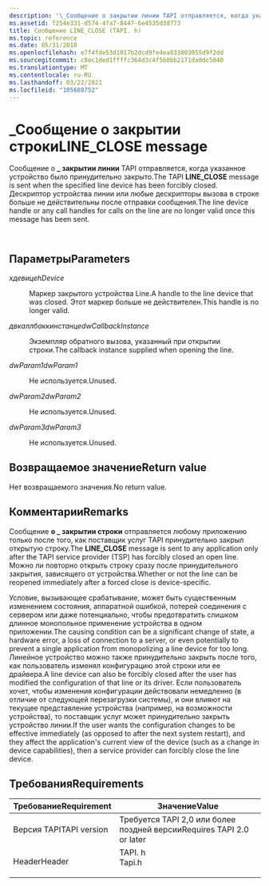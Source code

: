 ```yaml
---
description: '\_Сообщение о закрытии линии TAPI отправляется, когда указанное устройство было принудительно закрыто. Дескриптор устройства линии или любые дескрипторы вызова в строке больше не действительны после отправки сообщения.'
ms.assetid: f254e331-d574-4fa7-8447-6e4535d3d773
title: Сообщение LINE_CLOSE (TAPI. h)
ms.topic: reference
ms.date: 05/31/2018
ms.openlocfilehash: e7f4fde53d1017b2dcd9fe4ea833803055d9f2dd
ms.sourcegitcommit: c8ec1ded1ffffc364d3c4f560bb2171da0dc5040
ms.translationtype: MT
ms.contentlocale: ru-RU
ms.lasthandoff: 03/22/2021
ms.locfileid: "105688752"
---
```

# <a name="line_close-message"></a><span data-ttu-id="1bc7a-104">\_Сообщение о закрытии строки</span><span class="sxs-lookup"><span data-stu-id="1bc7a-104">LINE\_CLOSE message</span></span>

<span data-ttu-id="1bc7a-105">Сообщение о **\_ закрытии линии** TAPI отправляется, когда указанное устройство было принудительно закрыто.</span><span class="sxs-lookup"><span data-stu-id="1bc7a-105">The TAPI **LINE\_CLOSE** message is sent when the specified line device has been forcibly closed.</span></span> <span data-ttu-id="1bc7a-106">Дескриптор устройства линии или любые дескрипторы вызова в строке больше не действительны после отправки сообщения.</span><span class="sxs-lookup"><span data-stu-id="1bc7a-106">The line device handle or any call handles for calls on the line are no longer valid once this message has been sent.</span></span>


```C++
            
```



## <a name="parameters"></a><span data-ttu-id="1bc7a-107">Параметры</span><span class="sxs-lookup"><span data-stu-id="1bc7a-107">Parameters</span></span>

<dl> <dt>

<span data-ttu-id="1bc7a-108">*хдевице*</span><span class="sxs-lookup"><span data-stu-id="1bc7a-108">*hDevice*</span></span> 
</dt> <dd>

<span data-ttu-id="1bc7a-109">Маркер закрытого устройства Line.</span><span class="sxs-lookup"><span data-stu-id="1bc7a-109">A handle to the line device that was closed.</span></span> <span data-ttu-id="1bc7a-110">Этот маркер больше не действителен.</span><span class="sxs-lookup"><span data-stu-id="1bc7a-110">This handle is no longer valid.</span></span>

</dd> <dt>

<span data-ttu-id="1bc7a-111">*двкаллбаккинстанце*</span><span class="sxs-lookup"><span data-stu-id="1bc7a-111">*dwCallbackInstance*</span></span> 
</dt> <dd>

<span data-ttu-id="1bc7a-112">Экземпляр обратного вызова, указанный при открытии строки.</span><span class="sxs-lookup"><span data-stu-id="1bc7a-112">The callback instance supplied when opening the line.</span></span>

</dd> <dt>

<span data-ttu-id="1bc7a-113">*dwParam1*</span><span class="sxs-lookup"><span data-stu-id="1bc7a-113">*dwParam1*</span></span> 
</dt> <dd>

<span data-ttu-id="1bc7a-114">Не используется.</span><span class="sxs-lookup"><span data-stu-id="1bc7a-114">Unused.</span></span>

</dd> <dt>

<span data-ttu-id="1bc7a-115">*dwParam2*</span><span class="sxs-lookup"><span data-stu-id="1bc7a-115">*dwParam2*</span></span> 
</dt> <dd>

<span data-ttu-id="1bc7a-116">Не используется.</span><span class="sxs-lookup"><span data-stu-id="1bc7a-116">Unused.</span></span>

</dd> <dt>

<span data-ttu-id="1bc7a-117">*dwParam3*</span><span class="sxs-lookup"><span data-stu-id="1bc7a-117">*dwParam3*</span></span> 
</dt> <dd>

<span data-ttu-id="1bc7a-118">Не используется.</span><span class="sxs-lookup"><span data-stu-id="1bc7a-118">Unused.</span></span>

</dd> </dl>

## <a name="return-value"></a><span data-ttu-id="1bc7a-119">Возвращаемое значение</span><span class="sxs-lookup"><span data-stu-id="1bc7a-119">Return value</span></span>

<span data-ttu-id="1bc7a-120">Нет возвращаемого значения.</span><span class="sxs-lookup"><span data-stu-id="1bc7a-120">No return value.</span></span>

## <a name="remarks"></a><span data-ttu-id="1bc7a-121">Комментарии</span><span class="sxs-lookup"><span data-stu-id="1bc7a-121">Remarks</span></span>

<span data-ttu-id="1bc7a-122">Сообщение **о \_ закрытии строки** отправляется любому приложению только после того, как поставщик услуг TAPI принудительно закрыл открытую строку.</span><span class="sxs-lookup"><span data-stu-id="1bc7a-122">The **LINE\_CLOSE** message is sent to any application only after the TAPI service provider (TSP) has forcibly closed an open line.</span></span> <span data-ttu-id="1bc7a-123">Можно ли повторно открыть строку сразу после принудительного закрытия, зависящего от устройства.</span><span class="sxs-lookup"><span data-stu-id="1bc7a-123">Whether or not the line can be reopened immediately after a forced close is device-specific.</span></span>

<span data-ttu-id="1bc7a-124">Условие, вызывающее срабатывание, может быть существенным изменением состояния, аппаратной ошибкой, потерей соединения с сервером или даже потенциально, чтобы предотвратить слишком длинное монопольное применение устройства в одном приложении.</span><span class="sxs-lookup"><span data-stu-id="1bc7a-124">The causing condition can be a significant change of state, a hardware error, a loss of connection to a server, or even potentially to prevent a single application from monopolizing a line device for too long.</span></span> <span data-ttu-id="1bc7a-125">Линейное устройство можно также принудительно закрыть после того, как пользователь изменял конфигурацию этой строки или ее драйвера.</span><span class="sxs-lookup"><span data-stu-id="1bc7a-125">A line device can also be forcibly closed after the user has modified the configuration of that line or its driver.</span></span> <span data-ttu-id="1bc7a-126">Если пользователь хочет, чтобы изменения конфигурации действовали немедленно (в отличие от следующей перезагрузки системы), и они влияют на текущее представление устройства (например, на возможности устройства), то поставщик услуг может принудительно закрыть устройство линии.</span><span class="sxs-lookup"><span data-stu-id="1bc7a-126">If the user wants the configuration changes to be effective immediately (as opposed to after the next system restart), and they affect the application's current view of the device (such as a change in device capabilities), then a service provider can forcibly close the line device.</span></span>

## <a name="requirements"></a><span data-ttu-id="1bc7a-127">Требования</span><span class="sxs-lookup"><span data-stu-id="1bc7a-127">Requirements</span></span>



| <span data-ttu-id="1bc7a-128">Требование</span><span class="sxs-lookup"><span data-stu-id="1bc7a-128">Requirement</span></span> | <span data-ttu-id="1bc7a-129">Значение</span><span class="sxs-lookup"><span data-stu-id="1bc7a-129">Value</span></span> |
|-------------------------|-----------------------------------------------------------------------------------|
| <span data-ttu-id="1bc7a-130">Версия TAPI</span><span class="sxs-lookup"><span data-stu-id="1bc7a-130">TAPI version</span></span><br/> | <span data-ttu-id="1bc7a-131">Требуется TAPI 2,0 или более поздней версии</span><span class="sxs-lookup"><span data-stu-id="1bc7a-131">Requires TAPI 2.0 or later</span></span><br/>                                             |
| <span data-ttu-id="1bc7a-132">Header</span><span class="sxs-lookup"><span data-stu-id="1bc7a-132">Header</span></span><br/>       | <dl> <span data-ttu-id="1bc7a-133"><dt>TAPI. h</dt></span><span class="sxs-lookup"><span data-stu-id="1bc7a-133"><dt>Tapi.h</dt></span></span> </dl> |



 

 




